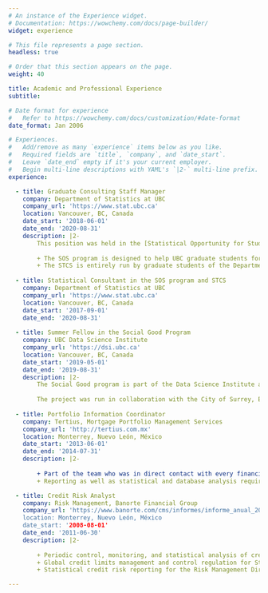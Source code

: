 ```yaml
---
# An instance of the Experience widget.
# Documentation: https://wowchemy.com/docs/page-builder/
widget: experience

# This file represents a page section.
headless: true

# Order that this section appears on the page.
weight: 40

title: Academic and Professional Experience
subtitle:

# Date format for experience
#   Refer to https://wowchemy.com/docs/customization/#date-format
date_format: Jan 2006

# Experiences.
#   Add/remove as many `experience` items below as you like.
#   Required fields are `title`, `company`, and `date_start`.
#   Leave `date_end` empty if it's your current employer.
#   Begin multi-line descriptions with YAML's `|2-` multi-line prefix.
experience:

  - title: Graduate Consulting Staff Manager
    company: Department of Statistics at UBC
    company_url: 'https://www.stat.ubc.ca'
    location: Vancouver, BC, Canada
    date_start: '2018-06-01'
    date_end: '2020-08-31'
    description: |2-
        This position was held in the [Statistical Opportunity for Students (SOS) program](https://asda.stat.ubc.ca/sos/) and the [Short Term Consulting Service (STCS)](https://www.stat.ubc.ca/~stcs/): 
        
        + The SOS program is designed to help UBC graduate students formulate and understand the statistical matters involved in their research projects. This initiative is managed by the [Applied Statistics and Data Science (ASDa) group](https://asda.stat.ubc.ca) at the Department of Statistics. 
        + The STCS is entirely run by graduate students of the Department of Statistics. This initiative is meant to provide professional statistical assistance to on and off-campus clients. Graduate consultants are completely in charge of these consulting projects.
  
  - title: Statistical Consultant in the SOS program and STCS
    company: Department of Statistics at UBC
    company_url: 'https://www.stat.ubc.ca'
    location: Vancouver, BC, Canada
    date_start: '2017-09-01'
    date_end: '2020-08-31'
    
  - title: Summer Fellow in the Social Good Program
    company: UBC Data Science Institute
    company_url: 'https://dsi.ubc.ca'
    location: Vancouver, BC, Canada
    date_start: '2019-05-01'
    date_end: '2019-08-31'
    description: |2-
        The Social Good program is part of the Data Science Institute and runs annually every summer term. The program has interdisciplinary teams composed of undergraduate and graduate students, who partner with public organizations in data science related projects with a social impact. 
        
        The project was run in collaboration with the City of Surrey, BC. The main activities were focused on exploratory data analysis and modelling, which were targeted to assist policy decision makers in the implementation of the city’s electric vehicle strategy (more information can be found [here](https://dsi.ubc.ca/data-science-social-good-2019)).
        
  - title: Portfolio Information Coordinator
    company: Tertius, Mortgage Portfolio Management Services
    company_url: 'http://tertius.com.mx'
    location: Monterrey, Nuevo León, México
    date_start: '2013-06-01'
    date_end: '2014-07-31'
    description: |2-
    
        + Part of the team who was in direct contact with every financial figure involved in the process of a mortgage portfolio management: trustees, development banking, common representatives, bondholders, and rating agencies. These portfolios back different mortgage-secured bonds in the Mexican securities market
        + Reporting as well as statistical and database analysis required by these financial figures.

  - title: Credit Risk Analyst
    company: Risk Management, Banorte Financial Group
    company_url: 'https://www.banorte.com/cms/informes/informe_anual_2014/eng/gfnorte_glance.html
    location: Monterrey, Nuevo León, México
    date_start: '2008-08-01'
    date_end: '2011-06-30'
    description: |2-
    
        + Periodic control, monitoring, and statistical analysis of credit risk exposure in the bank’s portfolio.
        + Global credit limits management and control regulation for State and Municipality Governments, and Common Risk Groups.
        + Statistical credit risk reporting for the Risk Management Direction, Risk Policies Committee, and Board of Directors.

---
```

